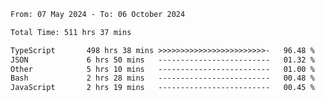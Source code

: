 
<!--START_SECTION:waka-->

```txt
From: 07 May 2024 - To: 06 October 2024

Total Time: 511 hrs 37 mins

TypeScript       498 hrs 38 mins >>>>>>>>>>>>>>>>>>>>>>>>-   96.48 %
JSON             6 hrs 50 mins   -------------------------   01.32 %
Other            5 hrs 10 mins   -------------------------   01.00 %
Bash             2 hrs 28 mins   -------------------------   00.48 %
JavaScript       2 hrs 19 mins   -------------------------   00.45 %
```

<!--END_SECTION:waka-->

<!--

### Hi there 👋
**Iam-cesar/Iam-cesar** is a ✨ _special_ ✨ repository because its `README.md` (this file) appears on your GitHub profile.

Here are some ideas to get you started:

- 🔭 I’m currently working on ...
- 🌱 I’m currently learning ...
- 👯 I’m looking to collaborate on ...
- 🤔 I’m looking for help with ...
- 💬 Ask me about ...
- 📫 How to reach me: ...
- 😄 Pronouns: ...
- ⚡ Fun fact: ...
-->
